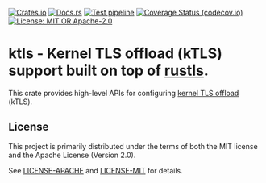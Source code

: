 [![Crates.io](https://img.shields.io/crates/v/ktls)](https://crates.io/crates/ktls)
[![Docs.rs](https://docs.rs/ktls/badge.svg)](https://docs.rs/ktls)
[![Test pipeline](https://github.com/rustls/ktls/actions/workflows/test.yml/badge.svg)](https://github.com/rustls/ktls/actions/workflows/test.yml?query=branch%3Amain)
[![Coverage Status (codecov.io)](https://codecov.io/gh/rustls/ktls/branch/main/graph/badge.svg)](https://codecov.io/gh/rustls/ktls/)
[![License: MIT OR Apache-2.0](https://img.shields.io/badge/license-MIT%20OR%20Apache--2.0-blue.svg)](LICENSE-MIT)

# ktls - Kernel TLS offload (kTLS) support built on top of [rustls].

This crate provides high-level APIs for configuring [kernel TLS offload] (kTLS).

## License

This project is primarily distributed under the terms of both the MIT license
and the Apache License (Version 2.0).

See [LICENSE-APACHE](LICENSE-APACHE) and [LICENSE-MIT](LICENSE-MIT) for details.

[kernel TLS offload]: https://www.kernel.org/doc/html/latest/networking/tls-offload.html
[rustls]: https://docs.rs/rustls/latest/rustls/kernel/index.html
